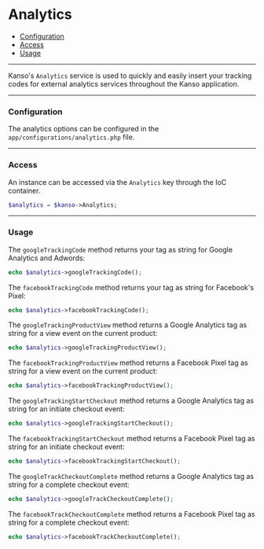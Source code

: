 # Analytics

- [Configuration](#configuration)
- [Access](#access)
- [Usage](#usage)

--------------------------------------------------------

Kanso's `Analytics` service is used to quickly and easily insert your tracking codes for external analytics services throughout the Kanso application.

--------------------------------------------------------

### Configuration

The analytics options can be configured in the `app/configurations/analytics.php` file.

--------------------------------------------------------

### Access

An instance can be accessed via the `Analytics` key through the IoC container.

```php
$analytics = $kanso->Analytics;
```

--------------------------------------------------------

### Usage

The `googleTrackingCode` method returns your tag as string for Google Analytics and Adwords:
```php
echo $analytics->googleTrackingCode();
```

The `facebookTrackingCode` method returns your tag as string for Facebook's Pixel:
```php
echo $analytics->facebookTrackingCode();
```

The `googleTrackingProductView` method returns a Google Analytics tag as string for a view event on the current product:
```php
echo $analytics->googleTrackingProductView();
```

The `facebookTrackingProductView` method returns a Facebook Pixel tag as string for a view event on the current product:
```php
echo $analytics->facebookTrackingProductView();
```

The `googleTrackingStartCheckout` method returns a Google Analytics tag as string for an initiate checkout event:
```php
echo $analytics->googleTrackingStartCheckout();
```

The `facebookTrackingStartCheckout` method returns a Facebook Pixel tag as string for an initiate checkout event:
```php
echo $analytics->facebookTrackingStartCheckout();
```

The `googleTrackCheckoutComplete` method returns a Google Analytics tag as string for a complete checkout event:
```php
echo $analytics->googleTrackCheckoutComplete();
```

The `facebookTrackCheckoutComplete` method returns a Facebook Pixel tag as string for a complete checkout event:
```php
echo $analytics->facebookTrackCheckoutComplete();
```